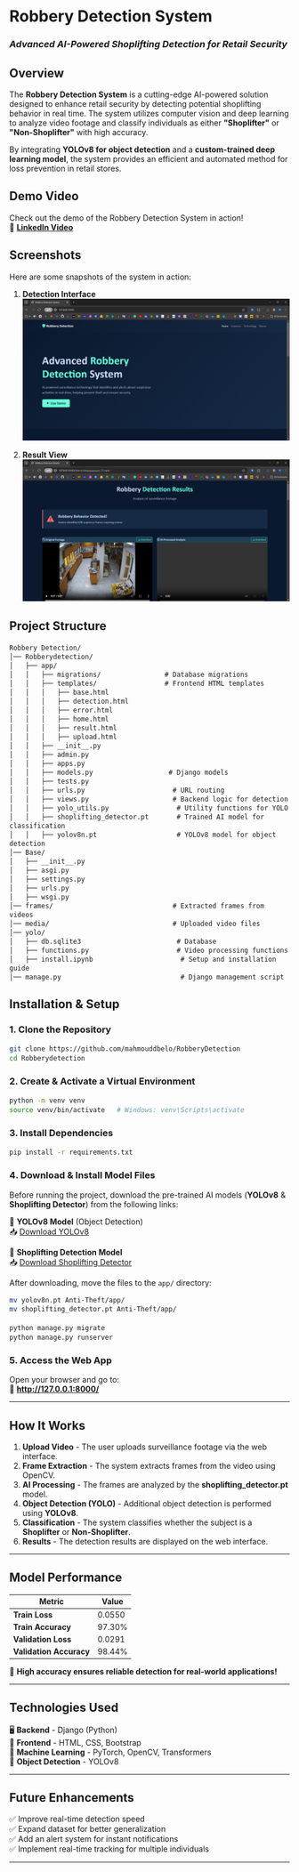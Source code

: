 # **Robbery Detection System**  
### *Advanced AI-Powered Shoplifting Detection for Retail Security*  
## **Overview**  
The **Robbery Detection System** is a cutting-edge AI-powered solution designed to enhance retail security by detecting potential shoplifting behavior in real time. The system utilizes computer vision and deep learning to analyze video footage and classify individuals as either **"Shoplifter"** or **"Non-Shoplifter"** with high accuracy.  

By integrating **YOLOv8 for object detection** and a **custom-trained deep learning model**, the system provides an efficient and automated method for loss prevention in retail stores.  


## **Demo Video**  
Check out the demo of the Robbery Detection System in action!  
🔗 **[LinkedIn Video](https://www.linkedin.com/posts/mahmoud-abdelaal-99bb47276_yolo-ai-computervision-activity-7312853662920269824-i9CH?utm_source=share&utm_medium=member_desktop&rcm=ACoAAENx3McBt6KUlG3wX5cQleEpLQgjIE1lXLU)**  

## **Screenshots**  
Here are some snapshots of the system in action:

1. **Detection Interface**  
   ![Detection Interface](https://github.com/mahmouddbelo/Robberydetectionnn/blob/main/robb%20(1).png)

2. **Result View**  
   ![Result View](https://github.com/mahmouddbelo/Robberydetectionnn/blob/main/robb%20(2).png)

## **Project Structure**  

```
Robbery Detection/
│── Robberydetection/
│   ├── app/
│   │   ├── migrations/                # Database migrations
│   │   ├── templates/                 # Frontend HTML templates
│   │   │   ├── base.html
│   │   │   ├── detection.html
│   │   │   ├── error.html
│   │   │   ├── home.html
│   │   │   ├── result.html
│   │   │   ├── upload.html
│   │   ├── __init__.py
│   │   ├── admin.py
│   │   ├── apps.py
│   │   ├── models.py                   # Django models
│   │   ├── tests.py
│   │   ├── urls.py                      # URL routing
│   │   ├── views.py                     # Backend logic for detection
│   │   ├── yolo_utils.py                 # Utility functions for YOLO
│   │   ├── shoplifting_detector.pt       # Trained AI model for classification
│   │   ├── yolov8n.pt                    # YOLOv8 model for object detection
│── Base/
│   ├── __init__.py
│   ├── asgi.py
│   ├── settings.py
│   ├── urls.py
│   ├── wsgi.py
│── frames/                              # Extracted frames from videos
│── media/                               # Uploaded video files
│── yolo/
│   ├── db.sqlite3                        # Database
│   ├── functions.py                      # Video processing functions
│   ├── install.ipynb                      # Setup and installation guide
│── manage.py                              # Django management script
```

## **Installation & Setup**  

### **1. Clone the Repository**  
```bash
git clone https://github.com/mahmouddbelo/RobberyDetection
cd Robberydetection
```

### **2. Create & Activate a Virtual Environment**  
```bash
python -m venv venv
source venv/bin/activate   # Windows: venv\Scripts\activate
```

### **3. Install Dependencies**  
```bash
pip install -r requirements.txt
```
### 4️. **Download & Install Model Files**  
Before running the project, download the pre-trained AI models (**YOLOv8** & **Shoplifting Detector**) from the following links:

🔗 **YOLOv8 Model** (Object Detection)  
📥 [Download YOLOv8](https://github.com/ultralytics/assets/releases/download/v0.0.0/yolov8n.pt)  

🔗 **Shoplifting Detection Model**  
📥 [Download Shoplifting Detector](https://drive.google.com/file/d/1Cj3-SzocPHJAhN7RB6DsViKWU-PKkBiv/view?usp=sharing)  

After downloading, move the files to the `app/` directory:

```bash
mv yolov8n.pt Anti-Theft/app/
mv shoplifting_detector.pt Anti-Theft/app/

python manage.py migrate
python manage.py runserver
```

### **5. Access the Web App**  
Open your browser and go to:  
🔗 **http://127.0.0.1:8000/**  

---

## **How It Works**  
1. **Upload Video** - The user uploads surveillance footage via the web interface.  
2. **Frame Extraction** - The system extracts frames from the video using OpenCV.  
3. **AI Processing** - The frames are analyzed by the **shoplifting_detector.pt** model.  
4. **Object Detection (YOLO)** - Additional object detection is performed using **YOLOv8**.  
5. **Classification** - The system classifies whether the subject is a **Shoplifter** or **Non-Shoplifter**.  
6. **Results** - The detection results are displayed on the web interface.  

---

## **Model Performance**  

| Metric          | Value  |
|----------------|--------|
| **Train Loss**  | 0.0550  |
| **Train Accuracy** | 97.30%  |
| **Validation Loss** | 0.0291  |
| **Validation Accuracy** | 98.44%  |

🚀 **High accuracy ensures reliable detection for real-world applications!**  

---

## **Technologies Used**  
🖥️ **Backend** - Django (Python)  
🎨 **Frontend** - HTML, CSS, Bootstrap  
🤖 **Machine Learning** - PyTorch, OpenCV, Transformers  
🎯 **Object Detection** - YOLOv8  

---

## **Future Enhancements**  
✅ Improve real-time detection speed  
✅ Expand dataset for better generalization  
✅ Add an alert system for instant notifications  
✅ Implement real-time tracking for multiple individuals  

---


